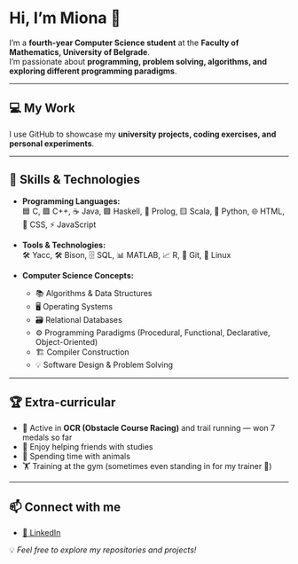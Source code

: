 # Hi, I’m Miona 👋

I’m a **fourth-year Computer Science student** at the **Faculty of Mathematics, University of Belgrade**.  
I’m passionate about **programming, problem solving, algorithms, and exploring different programming paradigms**.  

---

## 💻 My Work
I use GitHub to showcase my **university projects, coding exercises, and personal experiments**.  

---

## 🔧 Skills & Technologies
- **Programming Languages:**  
  🟦 C, 🟪 C++, ☕ Java, 🟩 Haskell, 🧩 Prolog, 🟨 Scala, 🐍 Python, 🌐 HTML, 🎨 CSS, ⚡ JavaScript  

- **Tools & Technologies:**  
  🛠 Yacc, 🛠 Bison, 🗄 SQL, 📊 MATLAB, 📈 R, 🐙 Git, 🐧 Linux  

- **Computer Science Concepts:**
  - 📚 Algorithms & Data Structures
  - 🖥 Operating Systems
  - 🗃 Relational Databases
  - ⚙ Programming Paradigms (Procedural, Functional, Declarative, Object-Oriented)
  - 🏗 Compiler Construction  
  - 💡 Software Design & Problem Solving  

---

## 🏆 Extra-curricular
- 🏃 Active in **OCR (Obstacle Course Racing)** and trail running — won 7 medals so far  
- 🤝 Enjoy helping friends with studies  
- 🐾 Spending time with animals  
- 🏋️ Training at the gym (sometimes even standing in for my trainer 💪)  

---

## 📫 Connect with me
- [🔗 LinkedIn](https://www.linkedin.com/in/miona-sretenovic)  

💡 *Feel free to explore my repositories and projects!*
